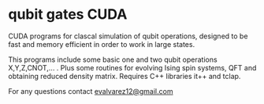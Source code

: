 qubit gates CUDA
============

CUDA programs for clascal simulation of qubit operations, designed to be fast and memory efficient in 
order to work in large states.

This programs include some basic one and two qubit operations X,Y,Z,CNOT,... .
Plus some routines for evolving Ising spin systems, QFT and obtaining reduced density matrix.
Requires C++ libraries it++ and tclap.

For any questions contact evalvarez12@gmail.com
